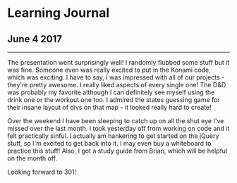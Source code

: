 # Learning Journal
## June 4 2017
---
The presentation went surprisingly well! I randomly flubbed some stuff but it was fine. Someone even was really excited to put in the Konami code, which was exciting. I have to say, I was impressed with all of our projects - they're pretty awesome. I really liked aspects of every single one! The D&D was probably my favorite although I can definitely see myself using the drink one or the workout one too. I admired the states guessing game for their insane layout of divs on that map - it looked really hard to create! 

Over the weekend I have been sleeping to catch up on all the shut eye I've missed over the last month. I took yesterday off from working on code and it felt practically sinful. I actually am hankering to get started on the jQuery stuff, so I'm excited to get back into it. I may even buy a whiteboard to practice this stuff! Also, I got a study guide from Brian, which will be helpful on the month off. 

Looking forward to 301!
